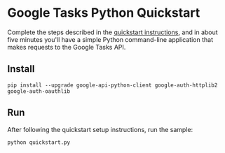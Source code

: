# Google Tasks Python Quickstart

Complete the steps described in the [quickstart instructions](
https://developers.google.com/google-apps/tasks/quickstart/python), and in about
five minutes you'll have a simple Python command-line application that makes
requests to the Google Tasks API.

## Install

```
pip install --upgrade google-api-python-client google-auth-httplib2 google-auth-oauthlib
```

## Run

After following the quickstart setup instructions, run the sample:

```
python quickstart.py
```
